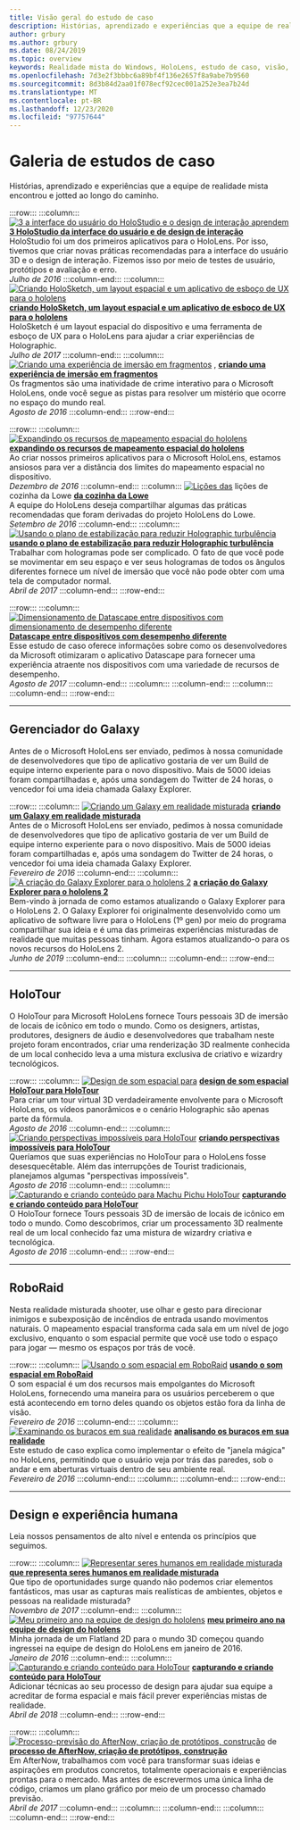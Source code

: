 ```yaml
---
title: Visão geral do estudo de caso
description: Histórias, aprendizado e experiências que a equipe de realidade mista encontrou e jotted ao longo do caminho.
author: grbury
ms.author: grbury
ms.date: 08/24/2019
ms.topic: overview
keywords: Realidade mista do Windows, HoloLens, estudo de caso, visão, cenários, estudos de caso, headset de realidade misturada, headset de realidade mista do Windows, headset da realidade virtual
ms.openlocfilehash: 7d3e2f3bbbc6a89bf4f136e2657f8a9abe7b9560
ms.sourcegitcommit: 8d3b84d2aa01f078ecf92cec001a252e3ea7b24d
ms.translationtype: MT
ms.contentlocale: pt-BR
ms.lasthandoff: 12/23/2020
ms.locfileid: "97757644"
---
```

# <a name="case-study-gallery"></a>Galeria de estudos de caso

Histórias, aprendizado e experiências que a equipe de realidade mista encontrou e jotted ao longo do caminho.

:::row:::
    :::column:::
       [ ![ 3 a interface do usuário do HoloStudio e o design de interação aprendem](images/thought-bubble-500px.jpg)](../out-of-scope/case-study-3-holostudio-ui-and-interaction-design-learnings.md) **[3 HoloStudio da interface do usuário e de design de interação](../out-of-scope/case-study-3-holostudio-ui-and-interaction-design-learnings.md)**<br>
        HoloStudio foi um dos primeiros aplicativos para o HoloLens. Por isso, tivemos que criar novas práticas recomendadas para a interface do usuário 3D e o design de interação. Fizemos isso por meio de testes de usuário, protótipos e avaliação e erro.<br>
        *Julho de 2016*
    :::column-end:::
    :::column:::
       [ ![ Criando HoloSketch, um layout espacial e um aplicativo de esboço de UX para o hololens](images/holosketch-image-01-640px.png)](../out-of-scope/case-study-building-holosketch,-a-spatial-layout-and-ux-sketching-app-for-hololens.md) **[criando HoloSketch, um layout espacial e um aplicativo de esboço de UX para o hololens](../out-of-scope/case-study-building-holosketch,-a-spatial-layout-and-ux-sketching-app-for-hololens.md)**<br>
        HoloSketch é um layout espacial do dispositivo e uma ferramenta de esboço de UX para o HoloLens para ajudar a criar experiências de Holographic.<br>
         *Julho de 2017*
    :::column-end:::
    :::column:::
       [ ![ Criando uma experiência de imersão em fragmentos](images/surfacereconstruction.jpg)](../out-of-scope/case-study-creating-an-immersive-experience-in-fragments.md) , **[criando uma experiência de imersão em fragmentos](../out-of-scope/case-study-creating-an-immersive-experience-in-fragments.md)**<br>
        Os fragmentos são uma inatividade de crime interativo para o Microsoft HoloLens, onde você segue as pistas para resolver um mistério que ocorre no espaço do mundo real.<br>
        *Agosto de 2016*
    :::column-end:::
:::row-end:::

:::row:::
    :::column:::
       [ ![ Expandindo os recursos de mapeamento espacial do hololens](images/away-from-camera-position-500px.png)](../out-of-scope/case-study-expanding-the-spatial-mapping-capabilities-of-hololens.md) **[expandindo os recursos de mapeamento espacial do hololens](../out-of-scope/case-study-expanding-the-spatial-mapping-capabilities-of-hololens.md)**<br>
        Ao criar nossos primeiros aplicativos para o Microsoft HoloLens, estamos ansiosos para ver a distância dos limites do mapeamento espacial no dispositivo.<br>
        *Dezembro de 2016*
    :::column-end:::
    :::column:::
       [ ![ Lições das](images/lowes.jpg)](../out-of-scope/case-study-lessons-from-the-lowes-kitchen.md) lições de cozinha da Lowe **[da cozinha da Lowe](../out-of-scope/case-study-lessons-from-the-lowes-kitchen.md)**<br>
        A equipe do HoloLens deseja compartilhar algumas das práticas recomendadas que foram derivadas do projeto HoloLens do Lowe.<br>
        *Setembro de 2016*
    :::column-end:::
    :::column:::
       [ ![ Usando o plano de estabilização para reduzir Holographic turbulência](images/holotour-stabilization-plane-500px.jpg)](../develop/platform-capabilities-and-apis/case-study-using-the-stabilization-plane-to-reduce-holographic-turbulence.md) **[usando o plano de estabilização para reduzir Holographic turbulência](../develop/platform-capabilities-and-apis/case-study-using-the-stabilization-plane-to-reduce-holographic-turbulence.md)**<br>
        Trabalhar com hologramas pode ser complicado. O fato de que você pode se movimentar em seu espaço e ver seus hologramas de todos os ângulos diferentes fornece um nível de imersão que você não pode obter com uma tela de computador normal.<br>
        *Abril de 2017*
    :::column-end:::
:::row-end:::

:::row:::
    :::column:::
       [ ![ Dimensionamento de Datascape entre dispositivos com dimensionamento de desempenho diferente](images/cloud-steps-1-4-700px.jpg)](../out-of-scope/case-study-scaling-datascape-across-devices-with-different-performance.md) **[Datascape entre dispositivos com desempenho diferente](../out-of-scope/case-study-scaling-datascape-across-devices-with-different-performance.md)**<br>
        Esse estudo de caso oferece informações sobre como os desenvolvedores da Microsoft otimizaram o aplicativo Datascape para fornecer uma experiência atraente nos dispositivos com uma variedade de recursos de desempenho.<br>
        *Agosto de 2017*
    :::column-end:::
    :::column:::
    :::column-end:::
    :::column:::
    :::column-end:::
:::row-end:::

---

## <a name="galaxy-explorer"></a>Gerenciador do Galaxy

Antes de o Microsoft HoloLens ser enviado, pedimos à nossa comunidade de desenvolvedores que tipo de aplicativo gostaria de ver um Build de equipe interno experiente para o novo dispositivo. Mais de 5000 ideias foram compartilhadas e, após uma sondagem do Twitter de 24 horas, o vencedor foi uma ideia chamada Galaxy Explorer.

:::row:::
    :::column:::
       [ ![ Criando um Galaxy em realidade misturada](images/full-galaxy-500px.png)](../out-of-scope/case-study-creating-a-galaxy-in-mixed-reality.md) **[criando um Galaxy em realidade misturada](../out-of-scope/case-study-creating-a-galaxy-in-mixed-reality.md)**<br>
        Antes de o Microsoft HoloLens ser enviado, pedimos à nossa comunidade de desenvolvedores que tipo de aplicativo gostaria de ver um Build de equipe interno experiente para o novo dispositivo. Mais de 5000 ideias foram compartilhadas e, após uma sondagem do Twitter de 24 horas, o vencedor foi uma ideia chamada Galaxy Explorer.<br>
         *Fevereiro de 2016*
    :::column-end:::
    :::column:::
       [ ![ A criação do Galaxy Explorer para o hololens 2](../develop/unity/images/ge-update-interactions-concept-force-grab.png)](../develop/unity/galaxy-explorer-update.md) **[a criação do Galaxy Explorer para o hololens 2](../develop/unity/galaxy-explorer-update.md)**<br>
        Bem-vindo à jornada de como estamos atualizando o Galaxy Explorer para o HoloLens 2. O Galaxy Explorer foi originalmente desenvolvido como um aplicativo de software livre para o HoloLens (1º gen) por meio do programa compartilhar sua ideia e é uma das primeiras experiências misturadas de realidade que muitas pessoas tinham. Agora estamos atualizando-o para os novos recursos do HoloLens 2.<br>
        *Junho de 2019*
    :::column-end:::
    :::column:::
    :::column-end:::
:::row-end:::

---

## <a name="holotour"></a>HoloTour

O HoloTour para Microsoft HoloLens fornece Tours pessoais 3D de imersão de locais de icônico em todo o mundo. Como os designers, artistas, produtores, designers de áudio e desenvolvedores que trabalham neste projeto foram encontrados, criar uma renderização 3D realmente conhecida de um local conhecido leva a uma mistura exclusiva de criativo e wizardry tecnológicos.

:::row:::
    :::column:::
       [ ![ Design de som espacial para](../out-of-scope/images/recreated-colosseum-holotour-500px.png)](../design/case-study-spatial-sound-design-for-holotour.md) **[design de som espacial HoloTour para HoloTour](../design/case-study-spatial-sound-design-for-holotour.md)**<br>
        Para criar um tour virtual 3D verdadeiramente envolvente para o Microsoft HoloLens, os vídeos panorâmicos e o cenário Holographic são apenas parte da fórmula.<br>
         *Agosto de 2016*
    :::column-end:::
    :::column:::
       [ ![ Criando perspectivas impossíveis para HoloTour](../out-of-scope/images/rome-colosseum-overlay-500px.png)](../out-of-scope/case-study-creating-impossible-perspectives-for-holotour.md) **[criando perspectivas impossíveis para HoloTour](../out-of-scope/case-study-creating-impossible-perspectives-for-holotour.md)**<br>
        Queríamos que suas experiências no HoloTour para o HoloLens fosse desesquecêtable. Além das interrupções de Tourist tradicionais, planejamos algumas "perspectivas impossíveis".<br>
        *Agosto de 2016*
    :::column-end:::
    :::column:::
       [ ![ Capturando e criando conteúdo para Machu Pichu HoloTour](../out-of-scope/images/camera-machu-pichu-500px.png)](../out-of-scope/case-study-capturing-and-creating-content-for-holotour.md) **[capturando e criando conteúdo para HoloTour](../out-of-scope/case-study-capturing-and-creating-content-for-holotour.md)**<br>
        O HoloTour fornece Tours pessoais 3D de imersão de locais de icônico em todo o mundo. Como descobrimos, criar um processamento 3D realmente real de um local conhecido faz uma mistura de wizardry criativa e tecnológica.<br>
        *Agosto de 2016*
    :::column-end:::
:::row-end:::

---

## <a name="roboraid"></a>RoboRaid

Nesta realidade misturada shooter, use olhar e gesto para direcionar inimigos e subexposição de incêndios de entrada usando movimentos naturais. O mapeamento espacial transforma cada sala em um nível de jogo exclusivo, enquanto o som espacial permite que você use todo o espaço para jogar — mesmo os espaços por trás de você.

:::row:::
    :::column:::
       [ ![ Usando o som espacial em RoboRaid](../design/images/successful-dodge-roboraid-500px.jpg)](../design/case-study-using-spatial-sound-in-roboraid.md) **[usando o som espacial em RoboRaid](../design/case-study-using-spatial-sound-in-roboraid.md)**<br>
        O som espacial é um dos recursos mais empolgantes do Microsoft HoloLens, fornecendo uma maneira para os usuários perceberem o que está acontecendo em torno deles quando os objetos estão fora da linha de visão.<br>
         *Fevereiro de 2016*
    :::column-end:::
    :::column:::
       [ ![ Examinando os buracos em sua realidade](../develop/unity/images/roboraid-640px.png)](../out-of-scope/case-study-looking-through-holes-in-your-reality.md) **[analisando os buracos em sua realidade](../out-of-scope/case-study-looking-through-holes-in-your-reality.md)**<br>
        Este estudo de caso explica como implementar o efeito de "janela mágica" no HoloLens, permitindo que o usuário veja por trás das paredes, sob o andar e em aberturas virtuais dentro de seu ambiente real.<br>
        *Fevereiro de 2016*
    :::column-end:::
    :::column:::
    :::column-end:::
:::row-end:::

---

## <a name="design-and-human-experience"></a>Design e experiência humana

Leia nossos pensamentos de alto nível e entenda os princípios que seguimos.

:::row:::
    :::column:::
       [ ![ Representar seres humanos em realidade misturada](../develop/unity/images/bang-ai-weiwie.jpg)](../out-of-scope/case-study-representing-humans-in-mixed-reality.md) **[que representa seres humanos em realidade misturada](../out-of-scope/case-study-representing-humans-in-mixed-reality.md)**<br>
        Que tipo de oportunidades surge quando não podemos criar elementos fantásticos, mas usar as capturas mais realísticas de ambientes, objetos e pessoas na realidade misturada?<br>
         *Novembro de 2017*
    :::column-end:::
    :::column:::
       [ ![ Meu primeiro ano na equipe de design do hololens](../develop/unity/images/MotionController.jpg)](../out-of-scope/case-study-my-first-year-on-the-hololens-design-team.md) **[meu primeiro ano na equipe de design do hololens](../out-of-scope/case-study-my-first-year-on-the-hololens-design-team.md)**<br>
        Minha jornada de um Flatland 2D para o mundo 3D começou quando ingressei na equipe de design do HoloLens em janeiro de 2016.<br>
        *Janeiro de 2016*
    :::column-end:::
    :::column:::
       [ ![ Capturando e criando conteúdo para HoloTour](images/academyteam1000.png)](case-study-expanding-the-design-process-for-mixed-reality.md) **[capturando e criando conteúdo para HoloTour](case-study-expanding-the-design-process-for-mixed-reality.md)**<br>
        Adicionar técnicas ao seu processo de design para ajudar sua equipe a acreditar de forma espacial e mais fácil prever experiências mistas de realidade.<br>
        *Abril de 2018*
    :::column-end:::
:::row-end:::

:::row:::
    :::column:::
       [ ![ Processo-previsão do AfterNow, criação de protótipos, construção](../out-of-scope/images/whatisenvisioning-640px.png)](../out-of-scope/case-study-afternows-process-envisioning,-prototyping,-building.md) de **[processo de AfterNow, criação de protótipos, construção](../out-of-scope/case-study-afternows-process-envisioning,-prototyping,-building.md)**<br>
        Em AfterNow, trabalhamos com você para transformar suas ideias e aspirações em produtos concretos, totalmente operacionais e experiências prontas para o mercado. Mas antes de escrevermos uma única linha de código, criamos um plano gráfico por meio de um processo chamado previsão.<br>
        *Abril de 2017*
    :::column-end:::
    :::column:::
    :::column-end:::
    :::column:::
    :::column-end:::
:::row-end:::
